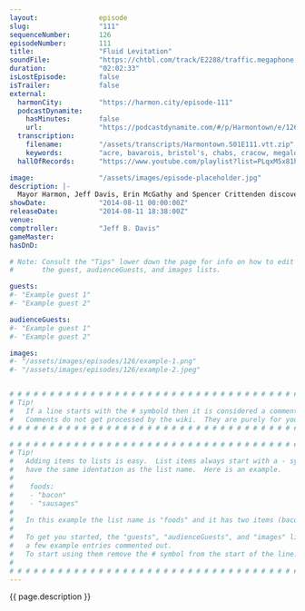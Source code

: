 ```yaml
---
layout:               episode
slug:                 "111"
sequenceNumber:       126
episodeNumber:        111
title:                "Fluid Levitation"
soundFile:            "https://chtbl.com/track/E2288/traffic.megaphone.fm/STA3032194377.mp3?updated=1556746940"
duration:             "02:02:33"
isLostEpisode:        false
isTrailer:            false
external:
  harmonCity:         "https://harmon.city/episode-111"
  podcastDynamite:
    hasMinutes:       false
    url:              "https://podcastdynamite.com/#/p/Harmontown/e/126/111"
  transcription:
    filename:         "/assets/transcripts/Harmontown.S01E111.vtt.zip"
    keywords:         "acre, bavarois, bristol's, chabs, cracow, megalodon, pietro, runts, sarsgar, soared, toshiba, vathros, wankers, flemish, belgium, kuchen, wanker, pms, sumner, belgian, levitated, bmw, guardsmen, levitation, pastry"
  hallOfRecords:      "https://www.youtube.com/playlist?list=PLqxM5x81hNObZVa-0U5I7JEVnMvH6r52_"

image:                "/assets/images/episode-placeholder.jpg"
description: |-
  Mayor Harmon, Jeff Davis, Erin McGathy and Spencer Crittenden discover a Belgian fan in the audience, but when a Londoner from the crowd
showDate:             "2014-08-11 00:00:00Z"
releaseDate:          "2014-08-11 18:38:00Z"
venue:                
comptroller:          "Jeff B. Davis"
gameMaster:           
hasDnD:               

# Note: Consult the "Tips" lower down the page for info on how to edit
#       the guest, audienceGuests, and images lists.

guests:
#- "Example guest 1"
#- "Example guest 2"

audienceGuests:
#- "Example guest 1"
#- "Example guest 2"

images:
#- "/assets/images/episodes/126/example-1.png"
#- "/assets/images/episodes/126/example-2.jpeg"


# # # # # # # # # # # # # # # # # # # # # # # # # # # # # # # # # # # # # # # # # # # # #
# Tip!
#   If a line starts with the # symbold then it is considered a comment.
#   Comments do not get processed by the wiki.  They are purely for your information.
# # # # # # # # # # # # # # # # # # # # # # # # # # # # # # # # # # # # # # # # # # # # #

# # # # # # # # # # # # # # # # # # # # # # # # # # # # # # # # # # # # # # # # # # # # #
# Tip!
#   Adding items to lists is easy.  List items always start with a - symbol and have
#   have the same identation as the list name.  Here is an example.
#
#    foods:
#    - "bacon"
#    - "sausages"
#
#   In this example the list name is "foods" and it has two items (bacon, and sausages).
#
#   To get you started, the "guests", "audienceGuests", and "images" lists below have
#   a few example entries commented out.
#   To start using them remove the # symbol from the start of the line.
#
# # # # # # # # # # # # # # # # # # # # # # # # # # # # # # # # # # # # # # # # # # # # #
---
```


<!-- The episode description will be rendered here -->
{{ page.description }}

<!-- Add your content BELOW here -->
<!-- vvvvvvvvvvvvvvvvvvvvvvvvvvv -->




<!-- ^^^^^^^^^^^^^^^^^^^^^^^^^^^ -->
<!-- Add your content ABOVE here -->

<!-- The episode gallery will be rendered here -->